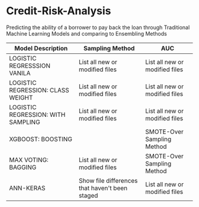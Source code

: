 # Credit-Risk-Analysis
Predicting the ability of a borrower to pay back the loan through Traditional Machine Learning Models and comparing to Ensembling Methods 


| Model Description | Sampling Method | AUC | 
| --- | --- | --- |
| LOGISTIC REGRESSSION VANILA | List all new or modified files | List all new or modified files |
| LOGISTIC REGRESSION: CLASS WEIGHT | List all new or modified files | List all new or modified files |
| LOGISTIC REGRESSION: WITH SAMPLING | List all new or modified files | List all new or modified files |
| XGBOOST: BOOSTING |   | SMOTE-Over Sampling Method | .91 |
| MAX VOTING: BAGGING | List all new or modified files | SMOTE-Over Sampling Method | .80 |
| ANN-KERAS | Show file differences that haven't been staged | List all new or modified files |
